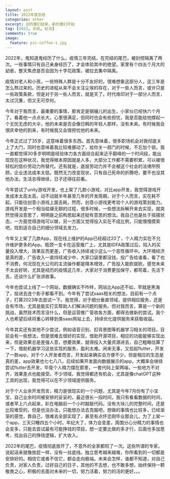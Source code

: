 ```yaml
---
layout: post
title: 2022年度总结
categories: other
excerpt: 旧的魔幻结束，新的魔幻开始
tag: [2022, 总结, 扯淡]
comments: true
image:
  feature: pic-coffee-1.jpg
---
```


2022年，鬼知道鬼经历了什么，疫情三年完结，在完结的尾巴，被封控隔离了两次。一些事情只有自己亲身经历了，才会体验其中的绝望。家里有个四五个月大的幼崽，整天焦虑是否会因为十字花政策，被拉去集中隔离。

疫情对老人和小孩，一些特殊人群是十分不友好的，很难想象这部分人，这三年是怎么熬过来的。历史的进程从来不会关注尘埃的存在，对于一些人而言，或许只是一些政策条款，但是对于另一些人而言，就是天了。时代烙印对于一部分人而言，太过沉重，但又无可奈何。

今年对于我而言，最重要的事情，那肯定是钢镚儿的出生，小家伙已经快六个月了。看着他一点点长大，心里很满足，但同时也会有些担忧，我是否能给他撑起一个无忧无虑的大伞，他的未来是否会像日韩的年轻人那样，没有未来。有时候我会很庆幸他的到来，有时候我又会很担忧他的未来。

今年正式过了35岁，这意味着很多东西。首先意味着，很多职场机会对我彻底关上了大门，同时也意味着我比较难挪动了，给你关一扇门的时候，不忘加个锁。我一直都觉得30多岁明明是经验体力各方面综合起来近乎巅峰的一个时间段，能出现现在这种状况，我觉得根本原因就是人多，大部分工作都不需要积累，可以被很轻松的低价劳动力所替代。还有就是，底层劳动力并不会被这个社会的法律所照顾，企业违法成本太低。既然无力改变现状，只有自己死命的折腾吧，要不也没其他办法，生活总得继续，日子还得往前看。

今年尝试了unity游戏开发，也上架了几款小游戏，对比app开发，我觉得游戏开发成本太高太高，动不动就半年甚至几年的开发周期，对于个人而言，实在耗不起，只能往创意小游戏上面去耗，然而，创意小游戏更考验个人的游戏策划能力。游戏开发是一个相当枯燥无聊的过程，很多时候，一些想法拆解开来去实现，就突然觉得没意思了，明明是之前构思起来还挺有意思的想法。我自己也是处于摇摆状态，一方面觉得游戏可以做，另一方面又觉得投入实在不成比例，只能慢慢摸索吧，找到适合自己的细分领域去发力。

今年又上架了几款App，现在线上维护的App已经超过20了，个人精力实在不允许维护更多的App。瓶颈一支卡在运营推广上，尤其是IDFA政策过后，陷入的买量投入增大，效果反而更差，广告收入持续减少这么一个恶性循环中。大环境经济是真的差，广告收入一直持续减少中，大家口袋里都没钱，投广告给谁看，看了也不消费，何况现在大公司的主流操作都是降本增效，广告投入能砍就砍。感觉未来不太会好转，尤其是经历的疫情这几年，大家对于消费更加保守，都苟着，先活下去，还谈什么扩张讲故事。

今年也尝试上线了一个网站，数据确实不咋样，网站比App还不如，早就是黑海了，投进去连个影子都看不到。今年有了尝试saas相关的想法，目前有一个点子，打算2023年去尝试一下。我觉得，对于细分垂直领域，提供相应服务，还是会有市场，尤其是能实打实帮助人们解决问题的服务。但对我而言，算是一个新的挑战，虽然技术而言没什么，但是运营推广营收各方面，都得去做新的尝试。我个人也希望后续将重心转移到类saas网站上去，持续优化提供服务来获取收益。

今年其实还有其他不少尝试，例如语音识别、扣背景图等机器学习相关的项目。目前会有一些想法，但是很难去很好的实现，借助开源项目，相应的功能能够实现出来，但是效果总是差强人意，想要效果，就得投入大量资源进去，自己粗略估算了一下，借助机器学习这些实现的服务，盈利太难。闲来无事，又拾起flutter，开发了一款app，对于个人开发者而言，开发起来确实会方便不少，但是相应的生态是真的差，app效果也七七八八，后续如果开发面向数据展示的app，大概率会继续尝试flutter去开发，毕竟个人精力摆在那里，一套代码上架两端，一些地方不对齐，效果差点也能接受。不少领域，我觉得都还有机会，尤其是像chatGPT这种工具的出现，我觉得可以在不少领域提供服务。

对于个人业余开发而言，精力是很现实的一个问题，尤其是今年7月份有了小宝宝，自己业余时间被安排的妥妥的，最近很长一段时间，我只有看看数据的时间，或者早上六点起来，趴在电脑前一个小时敲敲代码。没有大块儿的完整时间，还是比较难受的，但是也没办法，只能想办法去克服吧，想做的事情也比较多，已经渐渐的感觉，靠自己，很难去全部实现了，甚至有点怀恋刚毕业那会儿，为了上架一个app，三天只睡四五个小时。年纪大了，体力会变差，周围分心分精力的事情也会变多，只能去尝试最有可能挣钱的项目，想一定要比做的多才行，后面也多加思考，找出自己的挣钱逻辑，扩大收入。

2022年的尾巴，疫情彻底放开了，不意外的全家都阳了一次。这些所谓的专家，说起话来就像放屁一样，没有一丝底线。独立思考越来越难，你所看到的一切都是安排好的。相信它或者不信它，都会走向极端。未来会怎样，谁都不知道，对自己负责，对家人负责，过好自己的日子，其他的不去想，也不敢多想，始终保持一颗敬畏之心，积极的去面对未来的一切，努力活着，努力的活的更好。。。




















